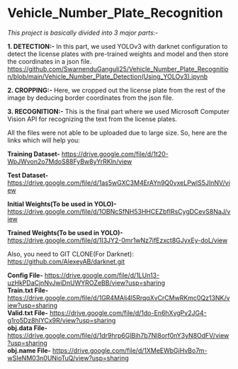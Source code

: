 # Vehicle_Number_Plate_Recognition

*This project is basically divided into 3 major parts*:-
<br>

**1. DETECTION:-** In this part, we used YOLOv3 with darknet configuration to detect the license plates with pre-trained weights and model and then store the coordinates in a json file. https://github.com/SwarnenduGanguli25/Vehicle_Number_Plate_Recognition/blob/main/Vehicle_Number_Plate_Detection(Using_YOLOv3).ipynb
<br>

**2. CROPPING:-** Here, we cropped out the license plate from the rest of the image by deducing border coordinates from the json file.
<br>

**3. RECOGNITION:-** This is the final part where we used Microsoft Computer Vision API for recognizing the text from the license plates.
<br>

All the files were not able to be uploaded due to large size. So, here are the links which will help you:
<br>

**Training Dataset-** https://drive.google.com/file/d/1t20-WpJWvon2o7MdoS88FyBw8yYrRKln/view
<!-- -->
**Test Dataset-** https://drive.google.com/file/d/1as5wGXC3M4ErAYn9Q0vxeLPwlS5JInNV/view
<br>

**Initial Weights(To be used in YOLO)-** https://drive.google.com/file/d/1OBNcSfNH53HHCEZbfIRsCygDCevS8NaJ/view
<br>

**Trained Weights(To be used in YOLO)-** https://drive.google.com/file/d/1I3JY2-0mr1wNz7ifEzxct8GJyxEy-doL/view
<br>

Also, you need to GIT CLONE(For Darknet): https://github.com/AlexeyAB/darknet.git
<br>

**Config File-** https://drive.google.com/file/d/1LUn13-uzHkPDaCjnNvJwiDnUWYROZeBB/view?usp=sharing  
**Train.txt File-** https://drive.google.com/file/d/1GR4MAlj4l5RrqqXvCrCMwRKmc0Qz13NK/view?usp=sharing  
**Valid.txt File-** https://drive.google.com/file/d/1do-En6hXvgPv2JG4-g1ro5Dz8hlYCx9R/view?usp=sharing  
**obj.data File-** https://drive.google.com/file/d/1dr9hrp6GlBih7b7Nl8orf0nY3yN8OdFV/view?usp=sharing  
**obj.name File-** https://drive.google.com/file/d/1XMeEWbGjHvBo7m-wSIeNM03n0UNioTuQ/view?usp=sharing
